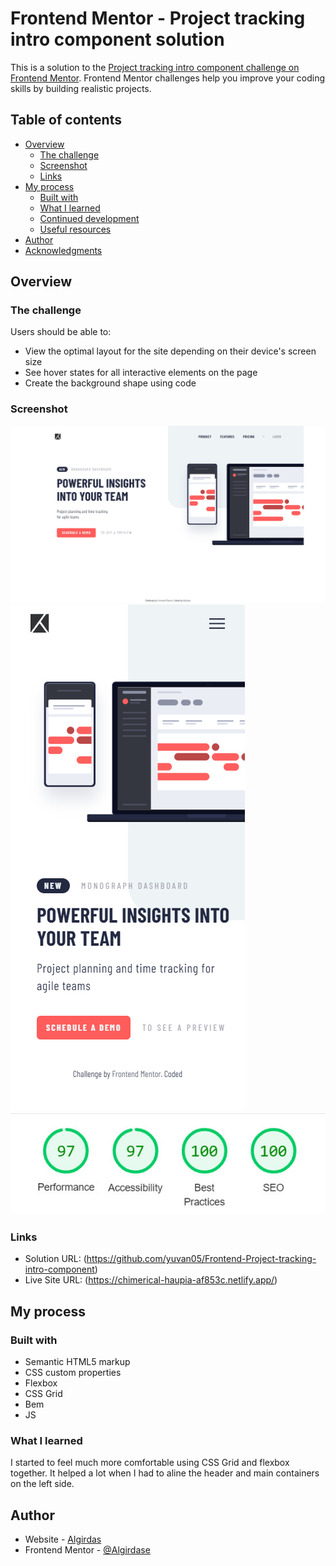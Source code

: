 # Frontend Mentor - Project tracking intro component solution

This is a solution to the [Project tracking intro component challenge on Frontend Mentor](https://www.frontendmentor.io/challenges/project-tracking-intro-component-5d289097500fcb331a67d80e). Frontend Mentor challenges help you improve your coding skills by building realistic projects. 

## Table of contents

- [Overview](#overview)
  - [The challenge](#the-challenge)
  - [Screenshot](#screenshot)
  - [Links](#links)
- [My process](#my-process)
  - [Built with](#built-with)
  - [What I learned](#what-i-learned)
  - [Continued development](#continued-development)
  - [Useful resources](#useful-resources)
- [Author](#author)
- [Acknowledgments](#acknowledgments)

## Overview

### The challenge

Users should be able to:

- View the optimal layout for the site depending on their device's screen size
- See hover states for all interactive elements on the page
- Create the background shape using code

### Screenshot

![](images/desktop.jpg)
![](images/mobile.jpg) 
![](images/lighthouse.jpg)

### Links

- Solution URL: (https://github.com/yuvan05/Frontend-Project-tracking-intro-component)
- Live Site URL: (https://chimerical-haupia-af853c.netlify.app/)

## My process

### Built with

- Semantic HTML5 markup
- CSS custom properties
- Flexbox
- CSS Grid
- Bem
- JS

### What I learned
I started to feel much more comfortable using CSS Grid and flexbox together. It helped a lot when I had to aline the header and main containers on the left side.

## Author

- Website - [Algirdas](https://github.com/yuvan05/Frontend-Project-tracking-intro-component)
- Frontend Mentor - [@Algirdase](https://www.frontendmentor.io/profile/yuvan05)


